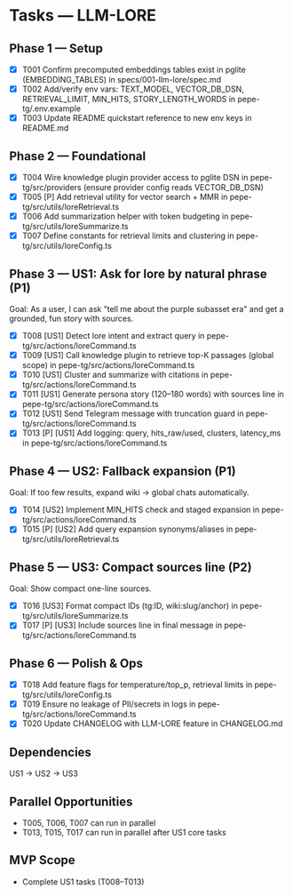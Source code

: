 # Tasks — LLM-LORE

## Phase 1 — Setup

- [X] T001 Confirm precomputed embeddings tables exist in pglite (EMBEDDING_TABLES) in specs/001-llm-lore/spec.md
- [X] T002 Add/verify env vars: TEXT_MODEL, VECTOR_DB_DSN, RETRIEVAL_LIMIT, MIN_HITS, STORY_LENGTH_WORDS in pepe-tg/.env.example
- [X] T003 Update README quickstart reference to new env keys in README.md

## Phase 2 — Foundational

- [X] T004 Wire knowledge plugin provider access to pglite DSN in pepe-tg/src/providers (ensure provider config reads VECTOR_DB_DSN)
- [X] T005 [P] Add retrieval utility for vector search + MMR in pepe-tg/src/utils/loreRetrieval.ts
- [X] T006 Add summarization helper with token budgeting in pepe-tg/src/utils/loreSummarize.ts
- [X] T007 Define constants for retrieval limits and clustering in pepe-tg/src/utils/loreConfig.ts

## Phase 3 — US1: Ask for lore by natural phrase (P1)

Goal: As a user, I can ask "tell me about the purple subasset era" and get a grounded, fun story with sources.

- [X] T008 [US1] Detect lore intent and extract query in pepe-tg/src/actions/loreCommand.ts
- [X] T009 [US1] Call knowledge plugin to retrieve top-K passages (global scope) in pepe-tg/src/actions/loreCommand.ts
- [X] T010 [US1] Cluster and summarize with citations in pepe-tg/src/actions/loreCommand.ts
- [X] T011 [US1] Generate persona story (120–180 words) with sources line in pepe-tg/src/actions/loreCommand.ts
- [X] T012 [US1] Send Telegram message with truncation guard in pepe-tg/src/actions/loreCommand.ts
- [X] T013 [P] [US1] Add logging: query, hits_raw/used, clusters, latency_ms in pepe-tg/src/actions/loreCommand.ts

## Phase 4 — US2: Fallback expansion (P1)

Goal: If too few results, expand wiki → global chats automatically.

- [X] T014 [US2] Implement MIN_HITS check and staged expansion in pepe-tg/src/actions/loreCommand.ts
- [X] T015 [P] [US2] Add query expansion synonyms/aliases in pepe-tg/src/utils/loreRetrieval.ts

## Phase 5 — US3: Compact sources line (P2)

Goal: Show compact one-line sources.

- [X] T016 [US3] Format compact IDs (tg:ID, wiki:slug/anchor) in pepe-tg/src/utils/loreSummarize.ts
- [X] T017 [P] [US3] Include sources line in final message in pepe-tg/src/actions/loreCommand.ts

## Phase 6 — Polish & Ops

- [X] T018 Add feature flags for temperature/top_p, retrieval limits in pepe-tg/src/utils/loreConfig.ts
- [X] T019 Ensure no leakage of PII/secrets in logs in pepe-tg/src/actions/loreCommand.ts
- [X] T020 Update CHANGELOG with LLM-LORE feature in CHANGELOG.md

## Dependencies

US1 → US2 → US3

## Parallel Opportunities

- T005, T006, T007 can run in parallel
- T013, T015, T017 can run in parallel after US1 core tasks

## MVP Scope

- Complete US1 tasks (T008–T013)
